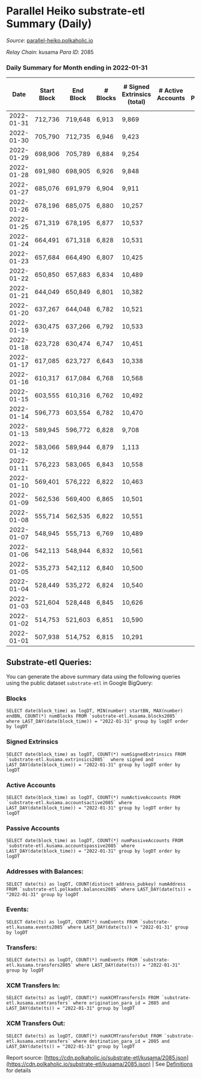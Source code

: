 # Parallel Heiko substrate-etl Summary (Daily)

_Source_: [parallel-heiko.polkaholic.io](https://parallel-heiko.polkaholic.io)

*Relay Chain*: kusama
*Para ID*: 2085



### Daily Summary for Month ending in 2022-01-31


| Date | Start Block | End Block | # Blocks | # Signed Extrinsics (total) | # Active Accounts | # Passive | # New | # Addresses with Balances | # Events | # Transfers | # XCM Transfers In | # XCM Transfers Out | Issues | 
| ---- | ----------- | --------- | -------- | --------------------------- | ----------------- | --------- | ----- | ------------------------- | -------- | ----------- | ------------------ | ------------------- | ------ |
| 2022-01-31 | 712,736 | 719,648 | 6,913 | 9,869 |  |  |  | 10,917 | 55,340 | 1,846 ($706.22) | 1 ($299.28) |   |  |
| 2022-01-30 | 705,790 | 712,735 | 6,946 | 9,423 |  |  |  | 10,870 | 52,704 | 1,066 ($6.66) | 1 ($34.20) |   |  |
| 2022-01-29 | 698,906 | 705,789 | 6,884 | 9,254 |  |  |  | 10,869 | 51,810 | 978 ($0.003) |   |   |  |
| 2022-01-28 | 691,980 | 698,905 | 6,926 | 9,848 |  |  |  | 10,869 | 54,290 | 1,005 ($4,492.99) |   |   |  |
| 2022-01-27 | 685,076 | 691,979 | 6,904 | 9,911 |  |  |  | 10,869 | 54,829 | 1,321 ($19.10) |   |   |  |
| 2022-01-26 | 678,196 | 685,075 | 6,880 | 10,257 |  |  |  | 10,869 | 55,900 | 1,057 ($0.003) | 1 ($17.85) |   |  |
| 2022-01-25 | 671,319 | 678,195 | 6,877 | 10,537 |  |  |  | 10,869 | 58,097 | 2,045 ($4,881.60) |   |   |  |
| 2022-01-24 | 664,491 | 671,318 | 6,828 | 10,531 |  |  |  | 10,833 | 57,341 | 1,488 ($9,531.82) | 1 ($83.08) |   |  |
| 2022-01-23 | 657,684 | 664,490 | 6,807 | 10,425 |  |  |  | 10,831 | 56,675 | 1,293 ($0.003) | 1 ($19.34) |   |  |
| 2022-01-22 | 650,850 | 657,683 | 6,834 | 10,489 |  |  |  | 10,830 | 56,573 | 903 ($19.43) |   |   |  |
| 2022-01-21 | 644,049 | 650,849 | 6,801 | 10,382 |  |  |  | 10,829 | 56,113 | 933 ($235.59) | 1 ($233.26) |   |  |
| 2022-01-20 | 637,267 | 644,048 | 6,782 | 10,521 |  |  |  | 10,829 | 57,545 | 1,819 ($768.68) |   |   |  |
| 2022-01-19 | 630,475 | 637,266 | 6,792 | 10,533 |  |  |  | 10,829 | 57,416 | 1,623 ($0.004) |   |   |  |
| 2022-01-18 | 623,728 | 630,474 | 6,747 | 10,451 |  |  |  | 10,829 | 56,906 | 1,520 ($523.22) | 3 ($1,363.43) |   |  |
| 2022-01-17 | 617,085 | 623,727 | 6,643 | 10,338 |  |  |  | 10,825 | 57,014 | 2,262 ($3.26) | 2 ($317.27) |   |  |
| 2022-01-16 | 610,317 | 617,084 | 6,768 | 10,568 |  |  |  | 10,823 | 57,771 | 1,855 ($70.22) | 1 ($57.67) |   |  |
| 2022-01-15 | 603,555 | 610,316 | 6,762 | 10,492 |  |  |  | 10,821 | 57,053 | 1,496 ($28.45) |   |   |  |
| 2022-01-14 | 596,773 | 603,554 | 6,782 | 10,470 |  |  |  | 10,821 | 56,746 | 1,243 ($45.19) |   | 1 ($2,791.64) |  |
| 2022-01-13 | 589,945 | 596,772 | 6,828 | 9,708 |  |  |  | 10,819 | 54,414 | 1,834 ($108.66) |   |   |  |
| 2022-01-12 | 583,066 | 589,944 | 6,879 | 1,113 |  |  |  | 10,817 | 20,077 | 1,769 ($0.004) | 2 ($258.99) |   |  |
| 2022-01-11 | 576,223 | 583,065 | 6,843 | 10,558 |  |  |  | 10,815 | 58,467 | 2,406 ($0.005) | 4 ($3,467.52) |   |  |
| 2022-01-10 | 569,401 | 576,222 | 6,822 | 10,463 |  |  |  | 10,814 | 57,473 | 1,876 ($115.84) | 1 ($48.27) |   |  |
| 2022-01-09 | 562,536 | 569,400 | 6,865 | 10,501 |  |  |  | 10,812 | 57,533 | 1,722 ($7.23) | 1 ($182.61) |   |  |
| 2022-01-08 | 555,714 | 562,535 | 6,822 | 10,551 |  |  |  | 10,808 | 56,975 | 1,064 ($27.46) | 2 ($61.20) | 1 ($233.46) |  |
| 2022-01-07 | 548,945 | 555,713 | 6,769 | 10,489 |  |  |  | 10,806 | 57,152 | 1,587 ($26.43) |   | 1 ($1,268.90) |  |
| 2022-01-06 | 542,113 | 548,944 | 6,832 | 10,561 |  |  |  | 10,805 | 57,449 | 1,451 ($0.002) | 3 ($690.12) |   |  |
| 2022-01-05 | 535,273 | 542,112 | 6,840 | 10,500 |  |  |  | 10,804 | 57,264 | 1,516 ($142.76) |   | 1 ($368.03) |  |
| 2022-01-04 | 528,449 | 535,272 | 6,824 | 10,540 |  |  |  | 10,801 | 57,592 | 1,694 ($552.66) | 1 ($3.05) |   |  |
| 2022-01-03 | 521,604 | 528,448 | 6,845 | 10,626 |  |  |  | 10,797 | 57,447 | 1,191 ($4.68) |   |   |  |
| 2022-01-02 | 514,753 | 521,603 | 6,851 | 10,590 |  |  |  | 10,796 | 57,546 | 1,417 ($0.003) | 1 ($14.11) |   |  |
| 2022-01-01 | 507,938 | 514,752 | 6,815 | 10,291 |  |  |  | 10,795 | 56,032 | 1,141 ($164.51) | 3 ($581.25) |   |  |

## Substrate-etl Queries:
You can generate the above summary data using the following queries using the public dataset `substrate-etl` in Google BigQuery:


### Blocks
```
SELECT date(block_time) as logDT, MIN(number) startBN, MAX(number) endBN, COUNT(*) numBlocks FROM `substrate-etl.kusama.blocks2085`  where LAST_DAY(date(block_time)) = "2022-01-31" group by logDT order by logDT
```


### Signed Extrinsics
```
SELECT date(block_time) as logDT, COUNT(*) numSignedExtrinsics FROM `substrate-etl.kusama.extrinsics2085`  where signed and LAST_DAY(date(block_time)) = "2022-01-31" group by logDT order by logDT
```


### Active Accounts
```
SELECT date(block_time) as logDT, COUNT(*) numActiveAccounts FROM `substrate-etl.kusama.accountsactive2085` where LAST_DAY(date(block_time)) = "2022-01-31" group by logDT order by logDT
```


### Passive Accounts
```
SELECT date(block_time) as logDT, COUNT(*) numPassiveAccounts FROM `substrate-etl.kusama.accountspassive2085` where LAST_DAY(date(block_time)) = "2022-01-31" group by logDT order by logDT
```


### Addresses with Balances:
```
SELECT date(ts) as logDT, COUNT(distinct address_pubkey) numAddress FROM `substrate-etl.polkadot.balances2085` where LAST_DAY(date(ts)) = "2022-01-31" group by logDT
```


### Events:
```
SELECT date(ts) as logDT, COUNT(*) numEvents FROM `substrate-etl.kusama.events2085` where LAST_DAY(date(ts)) = "2022-01-31" group by logDT
```


### Transfers:
```
SELECT date(ts) as logDT, COUNT(*) numEvents FROM `substrate-etl.kusama.transfers2085` where LAST_DAY(date(ts)) = "2022-01-31" group by logDT
```


### XCM Transfers In:
```
SELECT date(ts) as logDT, COUNT(*) numXCMTransfersIn FROM `substrate-etl.kusama.xcmtransfers` where origination_para_id = 2085 and LAST_DAY(date(ts)) = "2022-01-31" group by logDT
```


### XCM Transfers Out:
```
SELECT date(ts) as logDT, COUNT(*) numXCMTransfersOut FROM `substrate-etl.kusama.xcmtransfers` where destination_para_id = 2085 and LAST_DAY(date(ts)) = "2022-01-31" group by logDT
```



Report source: [https://cdn.polkaholic.io/substrate-etl/kusama/2085.json](https://cdn.polkaholic.io/substrate-etl/kusama/2085.json) | See [Definitions](/DEFINITIONS.md) for details
